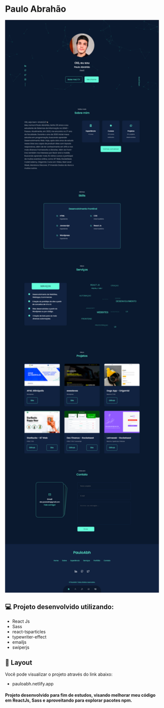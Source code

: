 # Paulo Abrahão

<p align="center">
  <img src="./src/assets/screenshot.png" width="700">
</p>

## 💻 Projeto desenvolvido utilizando:
- React Js
- Sass
- react-tsparticles
- typewriter-effect
- emailjs
- swiperjs

## 🔖 Layout

Você pode visualizar o projeto através do link abaixo:

- <a target="_blank" > pauloabh.netlify.app </a>

#### Projeto desenvolvido para fim de estudos, visando melhorar meu código em ReactJs, Sass e aproveitando para explorar pacotes npm.
